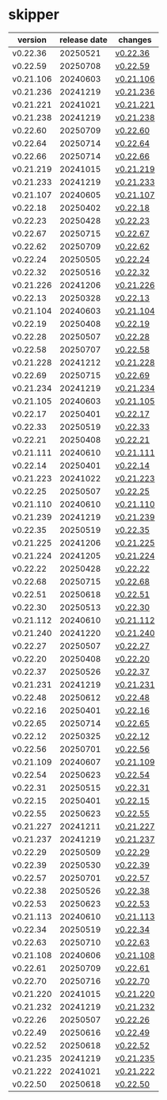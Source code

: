 # skipper	


|version|release date|changes|
|---|---|---|
|v0.22.36|20250521|[v0.22.36](./v0.22.36-20250521.md)|
|v0.22.59|20250708|[v0.22.59](./v0.22.59-20250708.md)|
|v0.21.106|20240603|[v0.21.106](./v0.21.106-20240603.md)|
|v0.21.236|20241219|[v0.21.236](./v0.21.236-20241219.md)|
|v0.21.221|20241021|[v0.21.221](./v0.21.221-20241021.md)|
|v0.21.238|20241219|[v0.21.238](./v0.21.238-20241219.md)|
|v0.22.60|20250709|[v0.22.60](./v0.22.60-20250709.md)|
|v0.22.64|20250714|[v0.22.64](./v0.22.64-20250714.md)|
|v0.22.66|20250714|[v0.22.66](./v0.22.66-20250714.md)|
|v0.21.219|20241015|[v0.21.219](./v0.21.219-20241015.md)|
|v0.21.233|20241219|[v0.21.233](./v0.21.233-20241219.md)|
|v0.21.107|20240605|[v0.21.107](./v0.21.107-20240605.md)|
|v0.22.18|20250402|[v0.22.18](./v0.22.18-20250402.md)|
|v0.22.23|20250428|[v0.22.23](./v0.22.23-20250428.md)|
|v0.22.67|20250715|[v0.22.67](./v0.22.67-20250715.md)|
|v0.22.62|20250709|[v0.22.62](./v0.22.62-20250709.md)|
|v0.22.24|20250505|[v0.22.24](./v0.22.24-20250505.md)|
|v0.22.32|20250516|[v0.22.32](./v0.22.32-20250516.md)|
|v0.21.226|20241206|[v0.21.226](./v0.21.226-20241206.md)|
|v0.22.13|20250328|[v0.22.13](./v0.22.13-20250328.md)|
|v0.21.104|20240603|[v0.21.104](./v0.21.104-20240603.md)|
|v0.22.19|20250408|[v0.22.19](./v0.22.19-20250408.md)|
|v0.22.28|20250507|[v0.22.28](./v0.22.28-20250507.md)|
|v0.22.58|20250707|[v0.22.58](./v0.22.58-20250707.md)|
|v0.21.228|20241212|[v0.21.228](./v0.21.228-20241212.md)|
|v0.22.69|20250715|[v0.22.69](./v0.22.69-20250715.md)|
|v0.21.234|20241219|[v0.21.234](./v0.21.234-20241219.md)|
|v0.21.105|20240603|[v0.21.105](./v0.21.105-20240603.md)|
|v0.22.17|20250401|[v0.22.17](./v0.22.17-20250401.md)|
|v0.22.33|20250519|[v0.22.33](./v0.22.33-20250519.md)|
|v0.22.21|20250408|[v0.22.21](./v0.22.21-20250408.md)|
|v0.21.111|20240610|[v0.21.111](./v0.21.111-20240610.md)|
|v0.22.14|20250401|[v0.22.14](./v0.22.14-20250401.md)|
|v0.21.223|20241022|[v0.21.223](./v0.21.223-20241022.md)|
|v0.22.25|20250507|[v0.22.25](./v0.22.25-20250507.md)|
|v0.21.110|20240610|[v0.21.110](./v0.21.110-20240610.md)|
|v0.21.239|20241219|[v0.21.239](./v0.21.239-20241219.md)|
|v0.22.35|20250519|[v0.22.35](./v0.22.35-20250519.md)|
|v0.21.225|20241206|[v0.21.225](./v0.21.225-20241206.md)|
|v0.21.224|20241205|[v0.21.224](./v0.21.224-20241205.md)|
|v0.22.22|20250428|[v0.22.22](./v0.22.22-20250428.md)|
|v0.22.68|20250715|[v0.22.68](./v0.22.68-20250715.md)|
|v0.22.51|20250618|[v0.22.51](./v0.22.51-20250618.md)|
|v0.22.30|20250513|[v0.22.30](./v0.22.30-20250513.md)|
|v0.21.112|20240610|[v0.21.112](./v0.21.112-20240610.md)|
|v0.21.240|20241220|[v0.21.240](./v0.21.240-20241220.md)|
|v0.22.27|20250507|[v0.22.27](./v0.22.27-20250507.md)|
|v0.22.20|20250408|[v0.22.20](./v0.22.20-20250408.md)|
|v0.22.37|20250526|[v0.22.37](./v0.22.37-20250526.md)|
|v0.21.231|20241219|[v0.21.231](./v0.21.231-20241219.md)|
|v0.22.48|20250612|[v0.22.48](./v0.22.48-20250612.md)|
|v0.22.16|20250401|[v0.22.16](./v0.22.16-20250401.md)|
|v0.22.65|20250714|[v0.22.65](./v0.22.65-20250714.md)|
|v0.22.12|20250325|[v0.22.12](./v0.22.12-20250325.md)|
|v0.22.56|20250701|[v0.22.56](./v0.22.56-20250701.md)|
|v0.21.109|20240607|[v0.21.109](./v0.21.109-20240607.md)|
|v0.22.54|20250623|[v0.22.54](./v0.22.54-20250623.md)|
|v0.22.31|20250515|[v0.22.31](./v0.22.31-20250515.md)|
|v0.22.15|20250401|[v0.22.15](./v0.22.15-20250401.md)|
|v0.22.55|20250623|[v0.22.55](./v0.22.55-20250623.md)|
|v0.21.227|20241211|[v0.21.227](./v0.21.227-20241211.md)|
|v0.21.237|20241219|[v0.21.237](./v0.21.237-20241219.md)|
|v0.22.29|20250509|[v0.22.29](./v0.22.29-20250509.md)|
|v0.22.39|20250530|[v0.22.39](./v0.22.39-20250530.md)|
|v0.22.57|20250701|[v0.22.57](./v0.22.57-20250701.md)|
|v0.22.38|20250526|[v0.22.38](./v0.22.38-20250526.md)|
|v0.22.53|20250623|[v0.22.53](./v0.22.53-20250623.md)|
|v0.21.113|20240610|[v0.21.113](./v0.21.113-20240610.md)|
|v0.22.34|20250519|[v0.22.34](./v0.22.34-20250519.md)|
|v0.22.63|20250710|[v0.22.63](./v0.22.63-20250710.md)|
|v0.21.108|20240606|[v0.21.108](./v0.21.108-20240606.md)|
|v0.22.61|20250709|[v0.22.61](./v0.22.61-20250709.md)|
|v0.22.70|20250716|[v0.22.70](./v0.22.70-20250716.md)|
|v0.21.220|20241015|[v0.21.220](./v0.21.220-20241015.md)|
|v0.21.232|20241219|[v0.21.232](./v0.21.232-20241219.md)|
|v0.22.26|20250507|[v0.22.26](./v0.22.26-20250507.md)|
|v0.22.49|20250616|[v0.22.49](./v0.22.49-20250616.md)|
|v0.22.52|20250618|[v0.22.52](./v0.22.52-20250618.md)|
|v0.21.235|20241219|[v0.21.235](./v0.21.235-20241219.md)|
|v0.21.222|20241021|[v0.21.222](./v0.21.222-20241021.md)|
|v0.22.50|20250618|[v0.22.50](./v0.22.50-20250618.md)|
